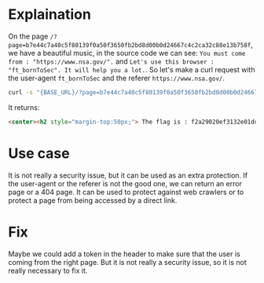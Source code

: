 # Explaination

On the page `/?page=b7e44c7a40c5f80139f0a50f3650fb2bd8d00b0d24667c4c2ca32c88e13b758f`, we have a beautiful music, in the source code we can see: `You must come from : "https://www.nsa.gov/".` and `Let's use this browser : "ft_bornToSec". It will help you a lot.`. So let's make a curl request with the user-agent `ft_bornToSec` and the referer `https://www.nsa.gov/`.

```sh
curl -s "{BASE_URL}/?page=b7e44c7a40c5f80139f0a50f3650fb2bd8d00b0d24667c4c2ca32c88e13b758f" -A 'ft_bornToSec' -e "https://www.nsa.gov/" | grep flag
```

It returns:

```html
<center><h2 style="margin-top:50px;"> The flag is : f2a29020ef3132e01dd61df97fd33ec8d7fcd1388cc9601e7db691d17d4d6188</h2><br/><img src="images/win.png" alt="" width=200px height=200px></center> <audio id="best_music_ever" src="audio/music.mp3"preload="true" loop="loop" autoplay="autoplay">
```

# Use case

It is not really a security issue, but it can be used as an extra protection. If the user-agent or the referer is not the good one, we can return an error page or a 404 page. It can be used to protect against web crawlers or to protect a page from being accessed by a direct link.

# Fix

Maybe we could add a token in the header to make sure that the user is coming from the right page. But it is not really a security issue, so it is not really necessary to fix it.
